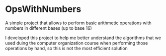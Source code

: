 # OpsWithNumbers

A simple project that allows to perform basic arithmetic operations with numbers in different bases (up to base 16)

I developed this project to help me better understand the algorithms that we used duing the computer organization course when performing those operations by hand, so this is not the most efficient solution
